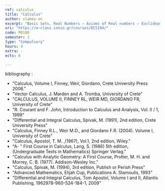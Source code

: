 ```yaml
---
ref: calculus
title: "Calculus"
author: vlamos-en
excerpt: "Basic Sets, Real Numbers – Axioms of Real numbers – Euclidean spaces, Sequences, Monotony, Subsequence, Convergence, Numerical Series, Convergence Criteria: Absolute and Relative Convergence, Telescopic Series, Limit, Continuity, Derivative, Basic Theorems of Differential Calculus, Convexity, Taylor Theorem, Taylor Series, Power series, Integral, Beta and Gamma Functions, Applications of Integrals, Differential Equations, Functions of several Variables,  Limit and Continuity – Partial Derivative, Extrema, Completion, Multiple Integration, Change of Variables, Fourier Theory, FFT."
uri: "https://e-class.ionio.gr/courses/DCS194/"
code: ΜΘ100
semester: 1
type: "Compulsory"
hours: 4
extra: -
ects: 6

---
```



bibliography : 
 - "Calculus, Volume I, Finney, Weir, Giordano, Crete University Press 2006."
 - "Vector Calculus, J. Marden and A. Tromba, University of Crete"
 - "CALCULUS, VOLUME II, FINNEY RL, WEIR MD, GIORDANO FR, University of Crete"
 - "R. Courant and F. John, Introduction to Calculus and Analysis, Vol. II / 1, 1999"
 - "Differential and Integral Calculus, Spivak, M. (1991), 2nd edition, Crete University Press"
 - "Calculus, Finney R.L., Weir M.D., and Giordano F.R. (2004). Volume I, University of Crete"
 - "Calculus, Apostol, T. M. ,(1967), Vol.1, 2nd edition, Wiley."
 - "A- " First Course in Calculus, Lang, S. (1986) 5th edition, (Undergraduate Texts in Mathematics) Springer Verlag."
 - "Calculus with Analytic Geometry: A First Course, Protter, M. H. and Morrey, C. B. (1977). Addison-Wesley Inc."
 - "Calculus, Spivak, M. (1994), 3rd edition, Publish or Perish Press"
 - "Advanced Mathematics, Elijah Cup, Publications A. Stamoulis, 1993"
 - "Differential and Integral Calculus, Tom Apostol, Volume I and II, Atlantis Publishing, 1962978-960-524-184-1, 2009"
  

